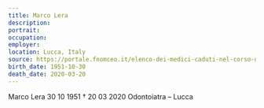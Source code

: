 ```yaml
---
title: Marco Lera
description: 
portrait: 
occupation: 
employer: 
location: Lucca, Italy
source: https://portale.fnomceo.it/elenco-dei-medici-caduti-nel-corso-dellepidemia-di-covid-19/
birth_date: 1951-10-30
death_date: 2020-03-20
---
```


Marco Lera 30 10 1951 † 20 03 2020
Odontoiatra – Lucca
